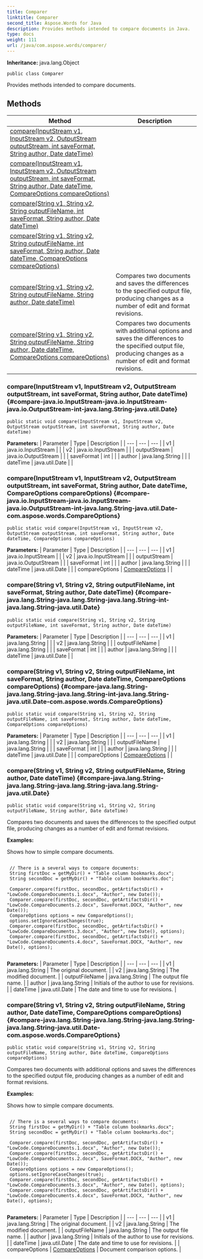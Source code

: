 ```yaml
---
title: Comparer
linktitle: Comparer
second_title: Aspose.Words for Java
description: Provides methods intended to compare documents in Java.
type: docs
weight: 111
url: /java/com.aspose.words/comparer/
---
```


**Inheritance:**
java.lang.Object
```
public class Comparer
```

Provides methods intended to compare documents.
## Methods

| Method | Description |
| --- | --- |
| [compare(InputStream v1, InputStream v2, OutputStream outputStream, int saveFormat, String author, Date dateTime)](#compare-java.io.InputStream-java.io.InputStream-java.io.OutputStream-int-java.lang.String-java.util.Date) |  |
| [compare(InputStream v1, InputStream v2, OutputStream outputStream, int saveFormat, String author, Date dateTime, CompareOptions compareOptions)](#compare-java.io.InputStream-java.io.InputStream-java.io.OutputStream-int-java.lang.String-java.util.Date-com.aspose.words.CompareOptions) |  |
| [compare(String v1, String v2, String outputFileName, int saveFormat, String author, Date dateTime)](#compare-java.lang.String-java.lang.String-java.lang.String-int-java.lang.String-java.util.Date) |  |
| [compare(String v1, String v2, String outputFileName, int saveFormat, String author, Date dateTime, CompareOptions compareOptions)](#compare-java.lang.String-java.lang.String-java.lang.String-int-java.lang.String-java.util.Date-com.aspose.words.CompareOptions) |  |
| [compare(String v1, String v2, String outputFileName, String author, Date dateTime)](#compare-java.lang.String-java.lang.String-java.lang.String-java.lang.String-java.util.Date) | Compares two documents and saves the differences to the specified output file, producing changes as a number of edit and format revisions. |
| [compare(String v1, String v2, String outputFileName, String author, Date dateTime, CompareOptions compareOptions)](#compare-java.lang.String-java.lang.String-java.lang.String-java.lang.String-java.util.Date-com.aspose.words.CompareOptions) | Compares two documents with additional options and saves the differences to the specified output file, producing changes as a number of edit and format revisions. |
### compare(InputStream v1, InputStream v2, OutputStream outputStream, int saveFormat, String author, Date dateTime) {#compare-java.io.InputStream-java.io.InputStream-java.io.OutputStream-int-java.lang.String-java.util.Date}
```
public static void compare(InputStream v1, InputStream v2, OutputStream outputStream, int saveFormat, String author, Date dateTime)
```




**Parameters:**
| Parameter | Type | Description |
| --- | --- | --- |
| v1 | java.io.InputStream |  |
| v2 | java.io.InputStream |  |
| outputStream | java.io.OutputStream |  |
| saveFormat | int |  |
| author | java.lang.String |  |
| dateTime | java.util.Date |  |

### compare(InputStream v1, InputStream v2, OutputStream outputStream, int saveFormat, String author, Date dateTime, CompareOptions compareOptions) {#compare-java.io.InputStream-java.io.InputStream-java.io.OutputStream-int-java.lang.String-java.util.Date-com.aspose.words.CompareOptions}
```
public static void compare(InputStream v1, InputStream v2, OutputStream outputStream, int saveFormat, String author, Date dateTime, CompareOptions compareOptions)
```




**Parameters:**
| Parameter | Type | Description |
| --- | --- | --- |
| v1 | java.io.InputStream |  |
| v2 | java.io.InputStream |  |
| outputStream | java.io.OutputStream |  |
| saveFormat | int |  |
| author | java.lang.String |  |
| dateTime | java.util.Date |  |
| compareOptions | [CompareOptions](../../com.aspose.words/compareoptions/) |  |

### compare(String v1, String v2, String outputFileName, int saveFormat, String author, Date dateTime) {#compare-java.lang.String-java.lang.String-java.lang.String-int-java.lang.String-java.util.Date}
```
public static void compare(String v1, String v2, String outputFileName, int saveFormat, String author, Date dateTime)
```




**Parameters:**
| Parameter | Type | Description |
| --- | --- | --- |
| v1 | java.lang.String |  |
| v2 | java.lang.String |  |
| outputFileName | java.lang.String |  |
| saveFormat | int |  |
| author | java.lang.String |  |
| dateTime | java.util.Date |  |

### compare(String v1, String v2, String outputFileName, int saveFormat, String author, Date dateTime, CompareOptions compareOptions) {#compare-java.lang.String-java.lang.String-java.lang.String-int-java.lang.String-java.util.Date-com.aspose.words.CompareOptions}
```
public static void compare(String v1, String v2, String outputFileName, int saveFormat, String author, Date dateTime, CompareOptions compareOptions)
```




**Parameters:**
| Parameter | Type | Description |
| --- | --- | --- |
| v1 | java.lang.String |  |
| v2 | java.lang.String |  |
| outputFileName | java.lang.String |  |
| saveFormat | int |  |
| author | java.lang.String |  |
| dateTime | java.util.Date |  |
| compareOptions | [CompareOptions](../../com.aspose.words/compareoptions/) |  |

### compare(String v1, String v2, String outputFileName, String author, Date dateTime) {#compare-java.lang.String-java.lang.String-java.lang.String-java.lang.String-java.util.Date}
```
public static void compare(String v1, String v2, String outputFileName, String author, Date dateTime)
```


Compares two documents and saves the differences to the specified output file, producing changes as a number of edit and format revisions.

 **Examples:** 

Shows how to simple compare documents.

```

 // There is a several ways to compare documents:
 String firstDoc = getMyDir() + "Table column bookmarks.docx";
 String secondDoc = getMyDir() + "Table column bookmarks.doc";

 Comparer.compare(firstDoc, secondDoc, getArtifactsDir() + "LowCode.CompareDocuments.1.docx", "Author", new Date());
 Comparer.compare(firstDoc, secondDoc, getArtifactsDir() + "LowCode.CompareDocuments.2.docx", SaveFormat.DOCX, "Author", new Date());
 CompareOptions options = new CompareOptions();
 options.setIgnoreCaseChanges(true);
 Comparer.compare(firstDoc, secondDoc, getArtifactsDir() + "LowCode.CompareDocuments.3.docx", "Author", new Date(), options);
 Comparer.compare(firstDoc, secondDoc, getArtifactsDir() + "LowCode.CompareDocuments.4.docx", SaveFormat.DOCX, "Author", new Date(), options);
 
```

**Parameters:**
| Parameter | Type | Description |
| --- | --- | --- |
| v1 | java.lang.String | The original document. |
| v2 | java.lang.String | The modified document. |
| outputFileName | java.lang.String | The output file name. |
| author | java.lang.String | Initials of the author to use for revisions. |
| dateTime | java.util.Date | The date and time to use for revisions. |

### compare(String v1, String v2, String outputFileName, String author, Date dateTime, CompareOptions compareOptions) {#compare-java.lang.String-java.lang.String-java.lang.String-java.lang.String-java.util.Date-com.aspose.words.CompareOptions}
```
public static void compare(String v1, String v2, String outputFileName, String author, Date dateTime, CompareOptions compareOptions)
```


Compares two documents with additional options and saves the differences to the specified output file, producing changes as a number of edit and format revisions.

 **Examples:** 

Shows how to simple compare documents.

```

 // There is a several ways to compare documents:
 String firstDoc = getMyDir() + "Table column bookmarks.docx";
 String secondDoc = getMyDir() + "Table column bookmarks.doc";

 Comparer.compare(firstDoc, secondDoc, getArtifactsDir() + "LowCode.CompareDocuments.1.docx", "Author", new Date());
 Comparer.compare(firstDoc, secondDoc, getArtifactsDir() + "LowCode.CompareDocuments.2.docx", SaveFormat.DOCX, "Author", new Date());
 CompareOptions options = new CompareOptions();
 options.setIgnoreCaseChanges(true);
 Comparer.compare(firstDoc, secondDoc, getArtifactsDir() + "LowCode.CompareDocuments.3.docx", "Author", new Date(), options);
 Comparer.compare(firstDoc, secondDoc, getArtifactsDir() + "LowCode.CompareDocuments.4.docx", SaveFormat.DOCX, "Author", new Date(), options);
 
```

**Parameters:**
| Parameter | Type | Description |
| --- | --- | --- |
| v1 | java.lang.String | The original document. |
| v2 | java.lang.String | The modified document. |
| outputFileName | java.lang.String | The output file name. |
| author | java.lang.String | Initials of the author to use for revisions. |
| dateTime | java.util.Date | The date and time to use for revisions. |
| compareOptions | [CompareOptions](../../com.aspose.words/compareoptions/) | Document comparison options. |


